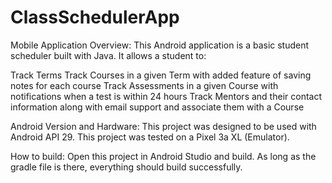 # ClassSchedulerApp
Mobile Application
Overview:
This Android application is a basic student scheduler built with Java. It allows a student to:

Track Terms
Track Courses in a given Term with added feature of saving notes for each course
Track Assessments in a given Course with notifications when a test is within 24 hours
Track Mentors and their contact information along with email support and associate them with a Course

Android Version and Hardware:
This project was designed to be used with Android API 29. This project was tested on a Pixel 3a XL (Emulator).


How to build:
Open this project in Android Studio and build. As long as the gradle file is there, everything should build successfully.
